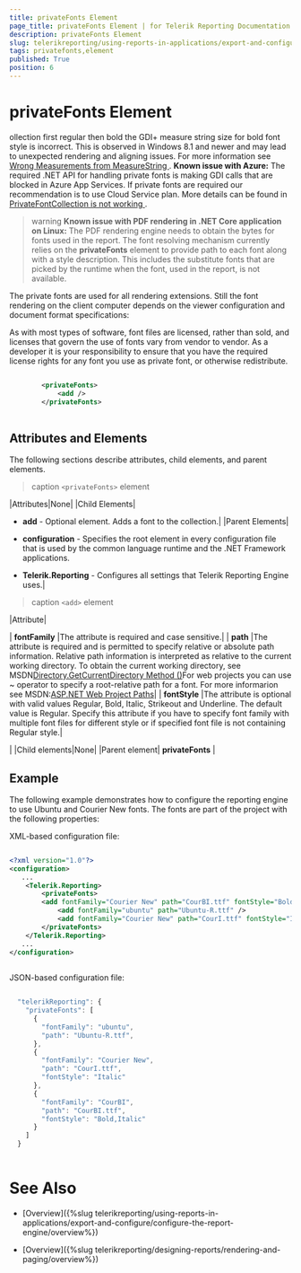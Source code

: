 ```yaml
---
title: privateFonts Element
page_title: privateFonts Element | for Telerik Reporting Documentation
description: privateFonts Element
slug: telerikreporting/using-reports-in-applications/export-and-configure/configure-the-report-engine/privatefonts-element
tags: privatefonts,element
published: True
position: 6
---
```


# privateFonts Element

ollection first regular then bold          the GDI+ measure string size for bold font style is incorrect.           This is observed in Windows 8.1 and newer and may lead to unexpected rendering and aligning issues.          For more information see          [              Wrong Measurements from MeasureString            ](              https://github.com/Microsoft/DirectXTK/issues/34            ).         __Known issue with Azure:__ The required .NET API for handling private fonts is making GDI calls that are blocked in Azure App Services.          If private fonts are required our recommendation is to use Cloud Service plan. More details can be found in           [              PrivateFontCollection is not working            ](              https://feedback.azure.com/forums/34192--general-feedback/suggestions/31381390-privatefontcollection-is-not-working            ).        


>warning  __Known issue with PDF rendering in .NET Core application on Linux:__ The PDF rendering engine needs to obtain the bytes for fonts used in the report. The font resolving mechanism currently relies on the  __privateFonts__           element to provide path to each font along with a style description. This includes the substitute fonts that are picked by the runtime when the font,           used in the report, is not available.        


The private fonts are used for all rendering extensions. Still the font rendering on the client
        computer depends on the viewer configuration and document format specifications:
      

As with most types of software, font files are licensed, rather than sold,
        and licenses that govern the use of fonts vary from vendor to vendor.
        As a developer it is your responsibility to ensure that you have the required license rights
        for any font you use as private font, or otherwise redistribute.
      

	
````xml

    	<privateFonts>
        	<add />
		</privateFonts>
		
````



## Attributes and Elements

The following sections describe attributes, child elements, and parent elements.


>caption ```<privateFonts>``` element


|Attributes|None|
|Child Elements|

*  __add__ - Optional element. Adds a font to the collection.|
|Parent Elements|

*  __configuration__ - Specifies the root element in every configuration file that is used by
                  the common language runtime and the .NET Framework applications.

*  __Telerik.Reporting__ - Configures all settings that Telerik Reporting Engine uses.|





>caption ```<add>``` element


|Attribute|



| __fontFamily__ |The attribute is required and case sensitive.|
| __path__ |The attribute is required and is permitted to specify relative or absolute path information.
                    Relative path information is interpreted as relative to the current working directory.
                    To obtain the current working directory, see MSDN[Directory.GetCurrentDirectory Method ()](https://msdn.microsoft.com/en-us/library/system.io.directory.getcurrentdirectory.aspx)For web projects you can use ~ operator to specify a root-relative path for a font. For more informarion see MSDN:[ASP.NET Web Project Paths](https://msdn.microsoft.com/en-us/library/ms178116.aspx)|
| __fontStyle__ |The attribute is optional with valid values Regular, Bold, Italic, Strikeout and Underline.
                    The default value is Regular.
                    Specify this attribute if you have to specify font family with multiple font
                    files for different style or if specified font file is not containing Regular style.|


|
|Child elements|None|
|Parent element| __privateFonts__ |




## Example

The following example demonstrates how to configure the reporting engine to use Ubuntu and Courier New fonts.
          The fonts are part of the project with the following properties:
        

XML-based configuration file:

	
````xml

<?xml version="1.0"?>
<configuration>
   ...
	<Telerik.Reporting>
		<privateFonts>
    	<add fontFamily="Courier New" path="CourBI.ttf" fontStyle="Bold, Italic" />
			<add fontFamily="ubuntu" path="Ubuntu-R.ttf" />
			<add fontFamily="Courier New" path="CourI.ttf" fontStyle="Italic" />
    	</privateFonts>
 	</Telerik.Reporting>
   ...
</configuration>
  			
````



JSON-based configuration file:

	
````js

  "telerikReporting": {
    "privateFonts": [
      {
        "fontFamily": "ubuntu",
        "path": "Ubuntu-R.ttf",
      },
      {
        "fontFamily": "Courier New",
        "path": "CourI.ttf",
        "fontStyle": "Italic"
      },
      {
        "fontFamily": "CourBI",
        "path": "CourBI.ttf",
        "fontStyle": "Bold,Italic"
      }
    ]
  }
  			
````



# See Also


 * [Overview]({%slug telerikreporting/using-reports-in-applications/export-and-configure/configure-the-report-engine/overview%})

 * [Overview]({%slug telerikreporting/designing-reports/rendering-and-paging/overview%})
